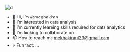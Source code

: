 


![d](https://github.com/meghakiran25/meghakiran25/assets/171676076/9361934d-a951-49d3-aa19-bfec656646ae)



- 👋 Hi, I’m @meghakiran
- 👀 I’m interested in data analysis
- 🌱 I’m currently learning skills required for data analytics
- 💞️ I’m looking to collaborate on ...
- 📫 How to reach me mekhakiran123@gmail.com
- ⚡ Fun fact: ...


